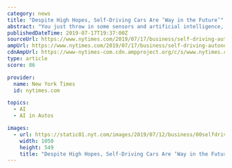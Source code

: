 ```yaml
---
category: news
title: "Despite High Hopes, Self-Driving Cars Are ‘Way in the Future’"
abstract: "You just throw in some sensors and artificial intelligence, and it would be easy to do ... But many experts are very skeptical that Tesla can pull that off. Image An Uber driverless car on a test drive in 2016 in San Francisco. Since one of the company ..."
publishedDateTime: 2019-07-17T19:37:00Z
sourceUrl: https://www.nytimes.com/2019/07/17/business/self-driving-autonomous-cars.html
ampUrl: https://www.nytimes.com/2019/07/17/business/self-driving-autonomous-cars.amp.html
cdnAmpUrl: https://www-nytimes-com.cdn.ampproject.org/c/s/www.nytimes.com/2019/07/17/business/self-driving-autonomous-cars.amp.html
type: article
score: 86

provider:
  name: New York Times
  id: nytimes.com

topics:
  - AI
  - AI in Autos

images:
  - url: https://static01.nyt.com/images/2019/07/12/business/00selfdriving1/00selfdriving1-facebookJumbo.jpg
    width: 1050
    height: 549
    title: "Despite High Hopes, Self-Driving Cars Are ‘Way in the Future’"
---
```

